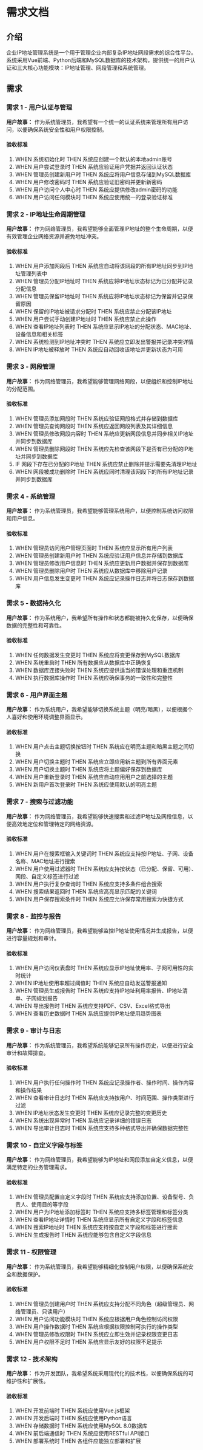 # 需求文档

## 介绍

企业IP地址管理系统是一个用于管理企业内部复杂IP地址网段需求的综合性平台。系统采用Vue前端、Python后端和MySQL数据库的技术架构，提供统一的用户认证和三大核心功能模块：IP地址管理、网段管理和系统管理。

## 需求

### 需求 1 - 用户认证与管理

**用户故事：** 作为系统管理员，我希望有一个统一的认证系统来管理所有用户访问，以便确保系统安全性和用户权限控制。

#### 验收标准

1. WHEN 系统初始化时 THEN 系统应创建一个默认的本地admin账号
2. WHEN 用户尝试登录时 THEN 系统应验证用户凭据并返回认证状态
3. WHEN 管理员创建新用户时 THEN 系统应将用户信息存储到MySQL数据库
4. WHEN 用户修改密码时 THEN 系统应验证旧密码并更新新密码
5. WHEN 用户访问个人中心时 THEN 系统应提供修改admin密码的功能
6. WHEN 用户访问任何模块时 THEN 系统应使用统一的登录验证标准

### 需求 2 - IP地址生命周期管理

**用户故事：** 作为网络管理员，我希望能够全面管理IP地址的整个生命周期，以便有效管理企业网络资源并避免地址冲突。

#### 验收标准

1. WHEN 用户添加网段后 THEN 系统应自动将该网段的所有IP地址同步到IP地址管理列表中
2. WHEN 管理员分配IP地址时 THEN 系统应将IP地址状态标记为已分配并记录分配信息
3. WHEN 管理员保留IP地址时 THEN 系统应将IP地址状态标记为保留并记录保留原因
4. WHEN 保留的IP地址被请求分配时 THEN 系统应禁止分配该IP地址
5. WHEN 用户尝试手动创建IP地址时 THEN 系统应禁止此操作
6. WHEN 查看IP地址列表时 THEN 系统应显示IP地址的分配状态、MAC地址、设备信息和相关标签
7. WHEN 系统检测到IP地址冲突时 THEN 系统应立即发出警报并记录冲突详情
8. WHEN IP地址被释放时 THEN 系统应自动回收该地址并更新状态为可用

### 需求 3 - 网段管理

**用户故事：** 作为网络管理员，我希望能够管理网络网段，以便组织和控制IP地址的分配范围。

#### 验收标准

1. WHEN 管理员添加网段时 THEN 系统应验证网段格式并存储到数据库
2. WHEN 管理员查询网段时 THEN 系统应返回网段列表及其详细信息
3. WHEN 管理员修改网段内容时 THEN 系统应更新网段信息并同步相关IP地址并同步到数据库
4. WHEN 管理员删除网段时 THEN 系统应先检查该网段下是否有已分配的IP地址并同步到数据库
5. IF 网段下存在已分配的IP地址 THEN 系统应禁止删除并提示需要先清理IP地址
6. WHEN 网段被成功删除时 THEN 系统应同时清理该网段下的所有IP地址记录并同步到数据库

### 需求 4 - 系统管理

**用户故事：** 作为系统管理员，我希望能够管理系统用户，以便控制系统访问权限和用户信息。

#### 验收标准

1. WHEN 管理员访问用户管理页面时 THEN 系统应显示所有用户列表
2. WHEN 管理员创建新用户时 THEN 系统应验证用户信息并存储到数据库
3. WHEN 管理员修改用户信息时 THEN 系统应更新用户数据并保存到数据库
4. WHEN 管理员删除用户时 THEN 系统应从数据库中移除用户记录
5. WHEN 用户信息发生变更时 THEN 系统应记录操作日志并将日志保存到数据库

### 需求 5 - 数据持久化

**用户故事：** 作为系统用户，我希望所有操作和状态都能被持久化保存，以便确保数据的完整性和可靠性。

#### 验收标准

1. WHEN 任何数据发生变更时 THEN 系统应将变更保存到MySQL数据库
2. WHEN 系统重启时 THEN 所有数据应从数据库中正确恢复
3. WHEN 数据库连接失败时 THEN 系统应提供适当的错误处理和重连机制
4. WHEN 执行数据库操作时 THEN 系统应确保事务的一致性和完整性

### 需求 6 - 用户界面主题

**用户故事：** 作为系统用户，我希望能够切换系统主题（明亮/暗黑），以便根据个人喜好和使用环境调整界面显示。

#### 验收标准

1. WHEN 用户点击主题切换按钮时 THEN 系统应在明亮主题和暗黑主题之间切换
2. WHEN 用户切换主题时 THEN 系统应立即应用新主题到所有界面元素
3. WHEN 用户切换主题时 THEN 系统应将主题偏好保存到数据库
4. WHEN 用户重新登录时 THEN 系统应自动应用用户之前选择的主题
5. WHEN 新用户首次登录时 THEN 系统应使用默认的明亮主题

### 需求 7 - 搜索与过滤功能

**用户故事：** 作为网络管理员，我希望能够快速搜索和过滤IP地址及网段信息，以便高效地定位和管理特定的网络资源。

#### 验收标准

1. WHEN 用户在搜索框输入关键词时 THEN 系统应支持按IP地址、子网、设备名称、MAC地址进行搜索
2. WHEN 用户使用过滤器时 THEN 系统应支持按状态（已分配、保留、可用）、网段、自定义标签进行过滤
3. WHEN 用户执行复杂查询时 THEN 系统应支持多条件组合搜索
4. WHEN 搜索结果返回时 THEN 系统应高亮显示匹配的关键词
5. WHEN 用户保存搜索条件时 THEN 系统应允许保存常用搜索为快捷方式

### 需求 8 - 监控与报告

**用户故事：** 作为网络管理员，我希望能够监控IP地址使用情况并生成报告，以便进行容量规划和审计。

#### 验收标准

1. WHEN 用户访问仪表盘时 THEN 系统应显示IP地址使用率、子网可用性的实时统计
2. WHEN IP地址使用率超过阈值时 THEN 系统应自动发送警报通知
3. WHEN 管理员生成报告时 THEN 系统应支持IP地址利用率报告、IP地址清单、子网规划报告
4. WHEN 导出报告时 THEN 系统应支持PDF、CSV、Excel格式导出
5. WHEN 查看历史数据时 THEN 系统应提供IP地址使用趋势图表

### 需求 9 - 审计与日志

**用户故事：** 作为系统管理员，我希望系统能够记录所有操作历史，以便进行安全审计和故障排查。

#### 验收标准

1. WHEN 用户执行任何操作时 THEN 系统应记录操作者、操作时间、操作内容和操作结果
2. WHEN 查看审计日志时 THEN 系统应支持按用户、时间范围、操作类型进行过滤
3. WHEN IP地址状态发生变更时 THEN 系统应记录完整的变更历史
4. WHEN 系统出现异常时 THEN 系统应记录详细的错误日志
5. WHEN 导出审计日志时 THEN 系统应支持多种格式导出并确保数据完整性

### 需求 10 - 自定义字段与标签

**用户故事：** 作为网络管理员，我希望能够为IP地址和网段添加自定义信息，以便满足特定的业务管理需求。

#### 验收标准

1. WHEN 管理员配置自定义字段时 THEN 系统应支持添加位置、设备型号、负责人、使用目的等字段
2. WHEN 用户为IP地址添加标签时 THEN 系统应支持多标签管理和标签分类
3. WHEN 查看IP地址详情时 THEN 系统应显示所有自定义字段和标签信息
4. WHEN 搜索IP地址时 THEN 系统应支持按自定义字段和标签进行搜索
5. WHEN 生成报告时 THEN 系统应能够包含自定义字段信息

### 需求 11 - 权限管理

**用户故事：** 作为系统管理员，我希望能够精细化控制用户权限，以便确保系统安全和数据保护。

#### 验收标准

1. WHEN 管理员创建用户时 THEN 系统应支持分配不同角色（超级管理员、网络管理员、只读用户）
2. WHEN 用户访问功能模块时 THEN 系统应根据用户角色控制访问权限
3. WHEN 用户操作数据时 THEN 系统应根据权限控制可执行的操作类型
4. WHEN 管理员修改权限时 THEN 系统应立即生效并记录权限变更日志
5. WHEN 用户权限不足时 THEN 系统应显示友好的权限不足提示

### 需求 12 - 技术架构

**用户故事：** 作为开发团队，我希望系统采用现代化的技术栈，以便确保系统的可维护性和扩展性。

#### 验收标准

1. WHEN 开发前端时 THEN 系统应使用Vue.js框架
2. WHEN 开发后端时 THEN 系统应使用Python语言
3. WHEN 存储数据时 THEN 系统应使用MySQL 8.0数据库
4. WHEN 前后端通信时 THEN 系统应使用RESTful API接口
5. WHEN 部署系统时 THEN 各组件应能独立部署和扩展